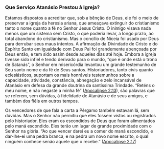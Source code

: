 ### Que Serviço Atanásio Prestou à Igreja? 

Estamos dispostos a acreditar que, sob a bênção de Deus, ele foi o meio de preservar a igreja da heresia ariana, que ameaçava extinguir do cristianismo tanto o nome quanto a fé no Senhor Jesus Cristo. O inimigo visava nada menos que um sistema sem Cristo, o que poderia levar, a longo prazo, ao total abandono do cristianismo. Mas o concílio de Niceia foi usado por Deus para derrubar seus maus intentos. A afirmação da Divindade de Cristo e do Espírito Santo em igualdade com Deus Pai foi grandemente abençoada por Deus então, e tem sido assim desde aqueles dias até hoje. Embora a igreja tivesse sido infiel e tendo derivado para o mundo, “que é onde está o trono de Satanás”, o Senhor em misericórdia levantou um grande testemunho de Seu santo nome e da fé de Seus santos. Historiadores, tanto civis quanto eclesiásticos, suportam os mais honráveis testemunhos sobre a capacidade, atividade, constância, abnegação e zelo incansável de Atanásio em defesa da grande doutrina da santíssima Trindade. “Reténs o meu nome, e não negaste a minha fé” ([Apocalipse 2:13](http://bibliaonline.com.br/acf/ap/2/13)), são palavras que se referem, sem dúvidas, à fidelidade de Atanásio e de seus amigos, e também dos fiéis em outros tempos.

Os vencedores de que fala a carta a Pérgamo também estavam lá, sem dúvidas. Mas o Senhor não permitiu que eles fossem vistos ou registrados pelo historiador. Eles eram os escondidos de Deus que foram alimentados pelo maná escondido. Eles terão um lugar de grande proximidade com o Senhor na glória. “Ao que vencer darei eu a comer do maná escondido, e dar-lhe-ei uma pedra branca, e na pedra um novo nome escrito, o qual ninguém conhece senão aquele que o recebe.” ([Apocalipse 2:17](http://bibliaonline.com.br/acf/ap/2/17))